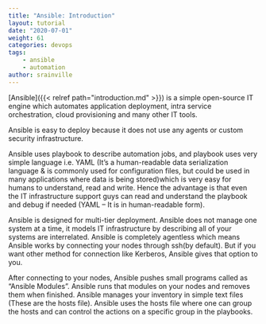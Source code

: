 ```yaml
---
title: "Ansible: Introduction"
layout: tutorial
date: "2020-07-01"
weight: 61
categories: devops
tags: 
    - ansible
    - automation
author: srainville
---
```


[Ansible]({{< relref path="introduction.md" >}}) is a simple open-source IT engine which automates application deployment, intra service orchestration, cloud provisioning and many other IT tools.

Ansible is easy to deploy because it does not use any agents or custom security infrastructure.

Ansible uses playbook to describe automation jobs, and playbook uses very simple language i.e. YAML (It’s a human-readable data serialization language & is commonly used for configuration files, but could be used in many applications where data is being stored)which is very easy for humans to understand, read and write. Hence the advantage is that even the IT infrastructure support guys can read and understand the playbook and debug if needed (YAML – It is in human-readable form).

Ansible is designed for multi-tier deployment. Ansible does not manage one system at a time, it models IT infrastructure by describing all of your systems are interrelated. Ansible is completely agentless which means Ansible works by connecting your nodes through ssh(by default). But if you want other method for connection like Kerberos, Ansible gives that option to you.

After connecting to your nodes, Ansible pushes small programs called as “Ansible Modules”. Ansible runs that modules on your nodes and removes them when finished. Ansible manages your inventory in simple text files (These are the hosts file). Ansible uses the hosts file where one can group the hosts and can control the actions on a specific group in the playbooks.